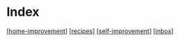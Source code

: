 # Index

[[home-improvement]]
[[recipes]]
[[self-improvement]]
[[inbox]]

[//begin]: # "Autogenerated link references for markdown compatibility"
[home-improvement]: home-improvement "Home Improvement"
[recipes]: recipes "Recipes"
[self-improvement]: self-improvement "Self Improvement"
[inbox]: inbox "Inbox"
[//end]: # "Autogenerated link references"